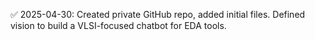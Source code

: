✅ 2025-04-30: Created private GitHub repo, added initial files. Defined vision to build a VLSI-focused chatbot for EDA tools.
